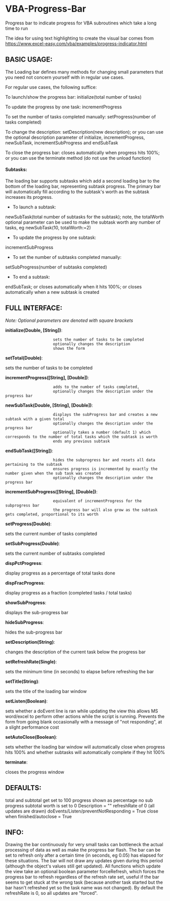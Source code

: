 # VBA-Progress-Bar
Progress bar to indicate progress for VBA subroutines which take a long time to run

The idea for using text highlighting to create the visual bar comes from https://www.excel-easy.com/vba/examples/progress-indicator.html

## BASIC USAGE:

 The Loading bar defines many methods for changing small parameters that you need not concern yourself with in regular use cases.
 
 For regular use cases, the following suffice:

 To launch/show the progress bar:                      initialize(total number of tasks)
 
 To update the progress by one task:                   incrementProgress
 
 To set the number of tasks completed manually:        setProgress(number of tasks completed)
 
 To change the description:                            setDescription(new description); or you can use the optional description parameter of initialize, incrementProgress, newSubTask, incrementSubProgress and endSubTask
 
 To close the progress bar:                            closes automatically when progress hits 100%; or you can use the terminate method (do not use the unload function)


 
 #### Subtasks:
 The loading bar supports subtasks which add a second loading bar to the bottom of the loading bar, representing subtask progress. The primary bar will automatically fill according to the subtask's worth as the subtask increases its progress.

+ To launch a subtask:                                  

 newSubTask(total number of subtasks for the subtask); note, the totalWorth optional parameter can be used to make the subtask worth any number of tasks, eg newSubTask(10, totalWorth:=2)
 
+ To update the progress by one subtask:                

 incrementSubProgress
 
+ To set the number of subtasks completed manually:    

 setSubProgress(number of subtasks completed)
 
+ To end a subtask:                                    

 endSubTask; or closes automatically when it hits 100%; or closes automatically when a new subtask is created


## FULL INTERFACE:

*Note: Optional parameters are denoted with square brackets* 

 **initialize(Double, [String])**:
 
                         sets the number of tasks to be completed
                         optionally changes the description
                         shows the form

 **setTotal(Double)**:
 
   sets the number of tasks to be completed

 **incrementProgress([String], [Double])**:
 
                         adds to the number of tasks completed,
                         optionally changes the description under the progress bar

 **newSubTask(Double, [String], [Double])**:
 
                         displays the subProgress bar and creates a new subtask with a given total
                         optionally changes the description under the progress bar
                         optionally takes a number (default 1) which corresponds to the number of total tasks which the subtask is worth
                         ends any previous subtask

 **endSubTask([String])**:   
 
                         hides the subprogress bar and resets all data pertaining to the subtask
                         ensures progress is incremented by exactly the number given when the sub task was created
                         optionally changes the description under the progress bar

 **incrementSubProgress([String], [Double])**:
 
                         equivalent of incrementProgress for the subprogress bar
                         the progress bar will also grow as the subtask gets completed, proportional to its worth

 **setProgress(Double)**:
 
 sets the current number of tasks completed

 **setSubProgress(Double)**:
  
  sets the current number of subtasks completed

 **dispPctProgress**:        
 
 display progress as a percentage of total tasks done

 **dispFracProgress**:
 
 display progress as a fraction (completed tasks / total tasks)

 **showSubProgress**:
 
 displays the sub-progress bar

 **hideSubProgress**:        
 
 hides the sub-progress bar

 **setDescription(String)**:
 
 changes the description of the current task below the progress bar

 **setRefreshRate(Single)**: 
 
 sets the minimum time (in seconds) to elapse before refreshing the bar

 **setTitle(String)**:
 
 sets the title of the loading bar window

 **setListen(Boolean)**:
 
 sets whether a doEvent line is ran while updating the view
                         this allows MS word/excel to perform other actions while the script is running. Prevents the form from going blank occasionally with a message of "not responding", at a slight performance cost

 **setAutoClose(Boolean)**:  
 
 sets whether the loading bar window will automatically close when progress hits 100%
                         and whether subtasks will automatically complete if they hit 100%

 **terminate**:
 
 closes the progress window


## DEFAULTS:
 total and subtotal get set to 100
 progress shown as percentage
 no sub progress
 subtotal worth is set to 0
 Description = ""
 refreshRate of 0 (all updates are drawn)
 doEvents/Listen/preventNotResponding = True
 close when finished/autoclose = True


 ## INFO:
 Drawing the bar continuously for very small tasks can bottleneck the actual processing of data as well as make the progress bar flash.
 The bar can be set to refresh only after a certain time (in seconds, eg 0.05) has elapsed for these situations.
 The bar will not draw any updates given during this period (although the object's values still get updated).
 All functions which update the view take an optional boolean parameter forceRefresh, which forces the progress bar to refresh regardless of the refresh rate set, useful if the bar seems to get stuck at the wrong task (because another task started but the bar hasn't refreshed yet so the task name was not changed). By default the refreshRate is 0, so all updates are "forced".
